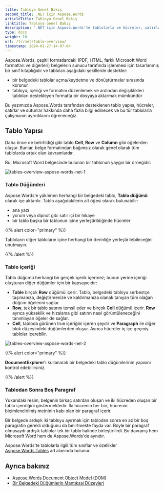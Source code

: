 ```yaml
---
title: Tabloya Genel Bakış
second_title: .NET için Aspose.Words
articleTitle: Tabloya Genel Bakış
linktitle: Tabloya Genel Bakış
description: ".NET için Aspose.Words'te tablolarla ve hücreler, satırlar, sütunlar gibi bileşenleriyle çalışın. C#'deki tablolarla nasıl çalışılır?"
type: docs
weight: 10
url: /tr/net/table-overview/
timestamp: 2024-01-27-14-07-04
---
```


Aspose.Words, çeşitli formatlardaki (PDF, HTML, farklı Microsoft Word formatları ve diğerleri) belgelerin sunucu tarafında işlenmesi için tasarlanmış bir sınıf kitaplığıdır ve tabloları aşağıdaki şekillerde destekler:

* bir belgedeki tablolar açma/kaydetme ve dönüştürmeler sırasında korunur
* tabloyu, içeriği ve formatını düzenlemek ve ardından değişiklikleri tabloları destekleyen formatta bir dosyaya aktarmak mümkündür

Bu yazımızda Aspose.Words tarafından desteklenen tablo yapısı, hücreler, satırlar ve sütunlar hakkında daha fazla bilgi edinecek ve bu tür tablolarla çalışmanın ayrıntılarını öğreneceğiz.

## Tablo Yapısı

Daha önce de belirtildiği gibi tablo **Cell**, **Row** ve **Column** gibi öğelerden oluşur. Bunlar, belge formatından bağımsız olarak genel olarak tüm tablolarda ortak olan kavramlardır.

Bu, Microsoft Word belgesinde bulunan bir tablonun yaygın bir örneğidir:

![tables-overview-aspose-words-net-1](/words/net/table-overview/tables-overview-1.png)

### Tablo Düğümleri

Aspose.Words'e yüklenen herhangi bir belgedeki tablo, **Tablo düğümü** olarak içe aktarılır. Tablo aşağıdakilerin alt öğesi olarak bulunabilir:

- ana yazı
- yorum veya dipnot gibi satır içi bir hikaye
- bir tablo başka bir tablonun içine yerleştirildiğinde hücreler

{{% alert color="primary" %}}

Tabloların diğer tabloların içine herhangi bir derinliğe yerleştirilebileceğini unutmayın.

{{% /alert %}}

### Tablo içeriği

Tablo düğümü herhangi bir gerçek içerik içermez; bunun yerine içeriği oluşturan diğer düğümler için bir kapsayıcıdır:

- **Table** birçok **Row** düğümü içerir. Tablo, belgedeki tabloyu serbestçe taşımanıza, değiştirmenize ve kaldırmanıza olanak tanıyan tüm olağan düğüm öğelerini sağlar.
- **Row**, tek bir tablo satırını temsil eder ve birçok **Cell** düğümü içerir. **Row** ayrıca yükseklik ve hizalama gibi satırın nasıl görüntüleneceğini tanımlayan öğeler de sağlar.
- **Cell**, tabloda görünen true içeriğini içeren şeydir ve **Paragraph** ile diğer blok düzeyindeki düğümlerden oluşur. Ayrıca hücreler iç içe geçmiş tablolar içerebilir.

![tables-overview-aspose-words-net-2](/words/net/table-overview/tables-overview-2.png)

{{% alert color="primary" %}}

**DocumentExplorer**'i kullanarak bir belgedeki tablo düğümlerinin yapısını kontrol edebilirsiniz.

{{% /alert %}}

### Tablodan Sonra Boş Paragraf

Yukarıdaki resim, belgenin birkaç satırdan oluşan ve iki hücreden oluşan bir tablo içerdiğini göstermektedir. İki hücrenin her biri, hücrenin biçimlendirilmiş metninin kabı olan bir paragraf içerir.

Bir belgede ardışık iki tabloyu ayırmak için tablodan sonra en az bir boş paragrafın gerekli olduğunu da belirtmekte fayda var. Böyle bir paragraf olmasaydı ardışık tablolar tek bir tablo halinde birleştirilirdi. Bu davranış hem Microsoft Word hem de Aspose.Words'de aynıdır.

Aspose.Words'te tablolarla ilgili tüm sınıflar ve özellikler [Aspose.Words.Tables](https://reference.aspose.com/words/tr/net/aspose.words.tables/) ad alanında bulunur.

## Ayrıca bakınız

* [Aspose.Words Document Object Model (DOM)](/words/tr/net/aspose-words-document-object-model/)
* [Bir Belgedeki Düğümlerin Mantıksal Düzeyleri](/words/tr/net/logical-levels-of-nodes-in-a-document/)
